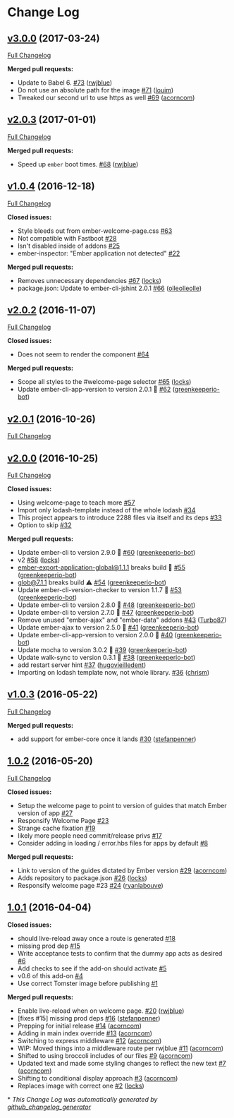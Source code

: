 # Change Log

## [v3.0.0](https://github.com/ember-cli/ember-welcome-page/tree/v3.0.0) (2017-03-24)
[Full Changelog](https://github.com/ember-cli/ember-welcome-page/compare/v2.0.3...v3.0.0)

**Merged pull requests:**

- Update to Babel 6. [\#73](https://github.com/ember-cli/ember-welcome-page/pull/73) ([rwjblue](https://github.com/rwjblue))
- Do not use an absolute path for the image [\#71](https://github.com/ember-cli/ember-welcome-page/pull/71) ([louim](https://github.com/louim))
- Tweaked our second url to use https as well [\#69](https://github.com/ember-cli/ember-welcome-page/pull/69) ([acorncom](https://github.com/acorncom))

## [v2.0.3](https://github.com/ember-cli/ember-welcome-page/tree/v2.0.3) (2017-01-01)
[Full Changelog](https://github.com/ember-cli/ember-welcome-page/compare/v1.0.4...v2.0.3)

**Merged pull requests:**

- Speed up `ember` boot times. [\#68](https://github.com/ember-cli/ember-welcome-page/pull/68) ([rwjblue](https://github.com/rwjblue))

## [v1.0.4](https://github.com/ember-cli/ember-welcome-page/tree/v1.0.4) (2016-12-18)
[Full Changelog](https://github.com/ember-cli/ember-welcome-page/compare/v2.0.2...v1.0.4)

**Closed issues:**

- Style bleeds out from ember-welcome-page.css [\#63](https://github.com/ember-cli/ember-welcome-page/issues/63)
- Not compatible with Fastboot [\#28](https://github.com/ember-cli/ember-welcome-page/issues/28)
- Isn't disabled inside of addons [\#25](https://github.com/ember-cli/ember-welcome-page/issues/25)
- ember-inspector: "Ember application not detected" [\#22](https://github.com/ember-cli/ember-welcome-page/issues/22)

**Merged pull requests:**

- Removes unnecessary dependencies [\#67](https://github.com/ember-cli/ember-welcome-page/pull/67) ([locks](https://github.com/locks))
- package.json: Update to ember-cli-jshint 2.0.1 [\#66](https://github.com/ember-cli/ember-welcome-page/pull/66) ([olleolleolle](https://github.com/olleolleolle))

## [v2.0.2](https://github.com/ember-cli/ember-welcome-page/tree/v2.0.2) (2016-11-07)
[Full Changelog](https://github.com/ember-cli/ember-welcome-page/compare/v2.0.1...v2.0.2)

**Closed issues:**

- Does not seem to render the component [\#64](https://github.com/ember-cli/ember-welcome-page/issues/64)

**Merged pull requests:**

- Scope all styles to the \#welcome-page selector [\#65](https://github.com/ember-cli/ember-welcome-page/pull/65) ([locks](https://github.com/locks))
- Update ember-cli-app-version to version 2.0.1 🚀 [\#62](https://github.com/ember-cli/ember-welcome-page/pull/62) ([greenkeeperio-bot](https://github.com/greenkeeperio-bot))

## [v2.0.1](https://github.com/ember-cli/ember-welcome-page/tree/v2.0.1) (2016-10-26)
[Full Changelog](https://github.com/ember-cli/ember-welcome-page/compare/v2.0.0...v2.0.1)

## [v2.0.0](https://github.com/ember-cli/ember-welcome-page/tree/v2.0.0) (2016-10-25)
[Full Changelog](https://github.com/ember-cli/ember-welcome-page/compare/v1.0.3...v2.0.0)

**Closed issues:**

- Using welcome-page to teach more [\#57](https://github.com/ember-cli/ember-welcome-page/issues/57)
- Import only lodash-template instead of the whole lodash [\#34](https://github.com/ember-cli/ember-welcome-page/issues/34)
- This project appears to introduce 2288 files via itself and its deps [\#33](https://github.com/ember-cli/ember-welcome-page/issues/33)
- Option to skip [\#32](https://github.com/ember-cli/ember-welcome-page/issues/32)

**Merged pull requests:**

- Update ember-cli to version 2.9.0 🚀 [\#60](https://github.com/ember-cli/ember-welcome-page/pull/60) ([greenkeeperio-bot](https://github.com/greenkeeperio-bot))
- v2 [\#58](https://github.com/ember-cli/ember-welcome-page/pull/58) ([locks](https://github.com/locks))
- ember-export-application-global@1.1.1 breaks build 🚨 [\#55](https://github.com/ember-cli/ember-welcome-page/pull/55) ([greenkeeperio-bot](https://github.com/greenkeeperio-bot))
- glob@7.1.1 breaks build ⚠️ [\#54](https://github.com/ember-cli/ember-welcome-page/pull/54) ([greenkeeperio-bot](https://github.com/greenkeeperio-bot))
- Update ember-cli-version-checker to version 1.1.7 🚀 [\#53](https://github.com/ember-cli/ember-welcome-page/pull/53) ([greenkeeperio-bot](https://github.com/greenkeeperio-bot))
- Update ember-cli to version 2.8.0 🚀 [\#48](https://github.com/ember-cli/ember-welcome-page/pull/48) ([greenkeeperio-bot](https://github.com/greenkeeperio-bot))
- Update ember-cli to version 2.7.0 🚀 [\#47](https://github.com/ember-cli/ember-welcome-page/pull/47) ([greenkeeperio-bot](https://github.com/greenkeeperio-bot))
- Remove unused "ember-ajax" and "ember-data" addons [\#43](https://github.com/ember-cli/ember-welcome-page/pull/43) ([Turbo87](https://github.com/Turbo87))
- Update ember-ajax to version 2.5.0 🚀 [\#41](https://github.com/ember-cli/ember-welcome-page/pull/41) ([greenkeeperio-bot](https://github.com/greenkeeperio-bot))
- Update ember-cli-app-version to version 2.0.0 🚀 [\#40](https://github.com/ember-cli/ember-welcome-page/pull/40) ([greenkeeperio-bot](https://github.com/greenkeeperio-bot))
- Update mocha to version 3.0.2 🚀 [\#39](https://github.com/ember-cli/ember-welcome-page/pull/39) ([greenkeeperio-bot](https://github.com/greenkeeperio-bot))
- Update walk-sync to version 0.3.1 🚀 [\#38](https://github.com/ember-cli/ember-welcome-page/pull/38) ([greenkeeperio-bot](https://github.com/greenkeeperio-bot))
- add restart server hint [\#37](https://github.com/ember-cli/ember-welcome-page/pull/37) ([hugovieilledent](https://github.com/hugovieilledent))
- Importing on lodash template now, not whole library. [\#36](https://github.com/ember-cli/ember-welcome-page/pull/36) ([chrism](https://github.com/chrism))

## [v1.0.3](https://github.com/ember-cli/ember-welcome-page/tree/v1.0.3) (2016-05-22)
[Full Changelog](https://github.com/ember-cli/ember-welcome-page/compare/1.0.2...v1.0.3)

**Merged pull requests:**

- add support for ember-core once it lands [\#30](https://github.com/ember-cli/ember-welcome-page/pull/30) ([stefanpenner](https://github.com/stefanpenner))

## [1.0.2](https://github.com/ember-cli/ember-welcome-page/tree/1.0.2) (2016-05-20)
[Full Changelog](https://github.com/ember-cli/ember-welcome-page/compare/1.0.1...1.0.2)

**Closed issues:**

- Setup the welcome page to point to version of guides that match Ember version of app [\#27](https://github.com/ember-cli/ember-welcome-page/issues/27)
- Responsify Welcome Page [\#23](https://github.com/ember-cli/ember-welcome-page/issues/23)
- Strange cache fixation [\#19](https://github.com/ember-cli/ember-welcome-page/issues/19)
- likely more people need commit/release privs [\#17](https://github.com/ember-cli/ember-welcome-page/issues/17)
- Consider adding in loading / error.hbs files for apps by default [\#8](https://github.com/ember-cli/ember-welcome-page/issues/8)

**Merged pull requests:**

- Link to version of the guides dictated by Ember version [\#29](https://github.com/ember-cli/ember-welcome-page/pull/29) ([acorncom](https://github.com/acorncom))
- Adds repository to package.json [\#26](https://github.com/ember-cli/ember-welcome-page/pull/26) ([locks](https://github.com/locks))
- Responsify welcome page \#23 [\#24](https://github.com/ember-cli/ember-welcome-page/pull/24) ([ryanlabouve](https://github.com/ryanlabouve))

## [1.0.1](https://github.com/ember-cli/ember-welcome-page/tree/1.0.1) (2016-04-04)
**Closed issues:**

- should live-reload away once a route is generated [\#18](https://github.com/ember-cli/ember-welcome-page/issues/18)
- missing prod dep [\#15](https://github.com/ember-cli/ember-welcome-page/issues/15)
- Write acceptance tests to confirm that the dummy app acts as desired [\#6](https://github.com/ember-cli/ember-welcome-page/issues/6)
- Add checks to see if the add-on should activate [\#5](https://github.com/ember-cli/ember-welcome-page/issues/5)
- v0.6 of this add-on [\#4](https://github.com/ember-cli/ember-welcome-page/issues/4)
- Use correct Tomster image before publishing [\#1](https://github.com/ember-cli/ember-welcome-page/issues/1)

**Merged pull requests:**

- Enable live-reload when on welcome page. [\#20](https://github.com/ember-cli/ember-welcome-page/pull/20) ([rwjblue](https://github.com/rwjblue))
- \[fixes \#15\] missing prod deps [\#16](https://github.com/ember-cli/ember-welcome-page/pull/16) ([stefanpenner](https://github.com/stefanpenner))
- Prepping for initial release [\#14](https://github.com/ember-cli/ember-welcome-page/pull/14) ([acorncom](https://github.com/acorncom))
- Adding in main index override [\#13](https://github.com/ember-cli/ember-welcome-page/pull/13) ([acorncom](https://github.com/acorncom))
- Switching to express middleware [\#12](https://github.com/ember-cli/ember-welcome-page/pull/12) ([acorncom](https://github.com/acorncom))
- WIP: Moved things into a middleware route per rwjblue [\#11](https://github.com/ember-cli/ember-welcome-page/pull/11) ([acorncom](https://github.com/acorncom))
- Shifted to using broccoli includes of our files [\#9](https://github.com/ember-cli/ember-welcome-page/pull/9) ([acorncom](https://github.com/acorncom))
- Updated text and made some styling changes to reflect the new text [\#7](https://github.com/ember-cli/ember-welcome-page/pull/7) ([acorncom](https://github.com/acorncom))
- Shifting to conditional display approach [\#3](https://github.com/ember-cli/ember-welcome-page/pull/3) ([acorncom](https://github.com/acorncom))
- Replaces image with correct one [\#2](https://github.com/ember-cli/ember-welcome-page/pull/2) ([locks](https://github.com/locks))



\* *This Change Log was automatically generated by [github_changelog_generator](https://github.com/skywinder/Github-Changelog-Generator)*